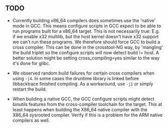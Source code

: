 ## TODO ##

* Currently building x86_64 compilers does sometimes use the 'native' mode in
GCC. This means configure scripts in GCC expect to be able to run programs
built for a x86_64 target. This is not necessarily true: E.g. if we enable
x32 multilib, but the host kernel doesn't have x32 support we can't run these
programs. We therefore should force GCC to build a cross compiler. This can
be done in the crosstool-NG way, by 'mangling' the build triplet so the configure
scripts will now detect build != host. A better solution might be setting
cross_compiling=yes similar to the way it's done for glibc.

* We observed random build failures for certain cross compilers when using `-j4`.
In some cases the druntime library is linked before libbacktrace finished compiling.
As a workaround, use `-j1` or simply restart the build.

* When building a native GCC, the GCC configure scripts might detect binutils features from
the cross-compiler toolchain for the target. This at least happens when building the
X86_64 native compiler with the X86_64 sysrooted compiler. Verify if this is a problem for
the ARM native compilers as well. 
